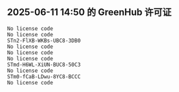## 2025-06-11 14:50 的 GreenHub 许可证
```
No license code
No license code
STn2-FlXB-WKBs-UBC8-3DB0
No license code
No license code
No license code
STmd-H6WL-XiUN-BUC8-50C3
No license code
STm0-fCaB-LDwu-8YC8-BCCC
No license code
```
